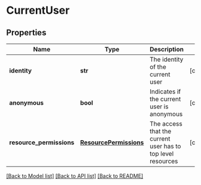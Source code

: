 # CurrentUser

## Properties
Name | Type | Description | Notes
------------ | ------------- | ------------- | -------------
**identity** | **str** | The identity of the current user | [optional] 
**anonymous** | **bool** | Indicates if the current user is anonymous | [optional] 
**resource_permissions** | [**ResourcePermissions**](ResourcePermissions.md) | The access that the current user has to top level resources | [optional] 

[[Back to Model list]](../registryDocs.md#documentation-for-models) [[Back to API list]](../registryDocs.md#documentation-for-api-endpoints) [[Back to README]](../registryDocs.md)


